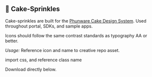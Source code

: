 
## 🚀 Cake-Sprinkles

Cake-sprinkles are built for the [Phunware Cake Design System](https://app.uxpin.com/design-system/837325e9a85b5482d36f/intro).
Used throughout portal, SDKs, and sample apps.

Icons should follow the same contrast standards as typography AA or better.

*Usage:*
Reference icon and name to creative repo asset.

import css, and reference class name

Download directly below.

